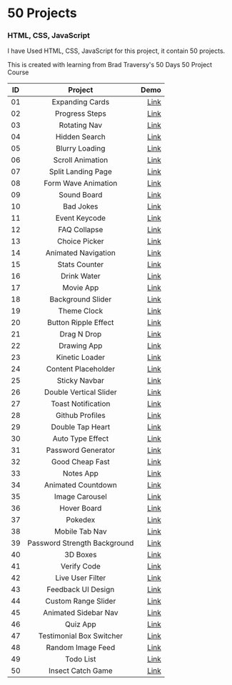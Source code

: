 # 50 Projects

### HTML, CSS, JavaScript

I have Used HTML, CSS, JavaScript for this project, it contain 50 projects.

This is created with learning from Brad Traversy's 50 Days 50 Project Course

| ID  |           Project            |                                                                               Demo |
| --- | :--------------------------: | ---------------------------------------------------------------------------------: |
| 01  |       Expanding Cards        |              [Link](https://rahul-3-real.github.io/50-projects/01-expanding-cards) |
| 02  |        Progress Steps        |               [Link](https://rahul-3-real.github.io/50-projects/02-progress-steps) |
| 03  |         Rotating Nav         |                 [Link](https://rahul-3-real.github.io/50-projects/03-rotating-nav) |
| 04  |        Hidden Search         |                [Link](https://rahul-3-real.github.io/50-projects/04-hidden-search) |
| 05  |        Blurry Loading        |               [Link](https://rahul-3-real.github.io/50-projects/05-blurry-loading) |
| 06  |       Scroll Animation       |             [Link](https://rahul-3-real.github.io/50-projects/06-scroll-animation) |
| 07  |      Split Landing Page      |           [Link](https://rahul-3-real.github.io/50-projects/07-split-landing-page) |
| 08  |     Form Wave Animation      |          [Link](https://rahul-3-real.github.io/50-projects/08-form-wave-animation) |
| 09  |         Sound Board          |                  [Link](https://rahul-3-real.github.io/50-projects/09-sound-board) |
| 10  |          Bad Jokes           |                    [Link](https://rahul-3-real.github.io/50-projects/10-bad-jokes) |
| 11  |        Event Keycode         |                [Link](https://rahul-3-real.github.io/50-projects/11-event-keycode) |
| 12  |         FAQ Collapse         |                 [Link](https://rahul-3-real.github.io/50-projects/12-faq-collapse) |
| 13  |        Choice Picker         |                [Link](https://rahul-3-real.github.io/50-projects/13-choice-picker) |
| 14  |     Animated Navigation      |          [Link](https://rahul-3-real.github.io/50-projects/14-animated-navigation) |
| 15  |        Stats Counter         |                [Link](https://rahul-3-real.github.io/50-projects/15-stats-counter) |
| 16  |         Drink Water          |                  [Link](https://rahul-3-real.github.io/50-projects/16-drink-water) |
| 17  |          Movie App           |                    [Link](https://rahul-3-real.github.io/50-projects/17-movie-app) |
| 18  |      Background Slider       |            [Link](https://rahul-3-real.github.io/50-projects/18-background-slider) |
| 19  |         Theme Clock          |                  [Link](https://rahul-3-real.github.io/50-projects/19-theme-clock) |
| 20  |     Button Ripple Effect     |         [Link](https://rahul-3-real.github.io/50-projects/20-button-ripple-effect) |
| 21  |         Drag N Drop          |                  [Link](https://rahul-3-real.github.io/50-projects/21-drag-n-drop) |
| 22  |         Drawing App          |                  [Link](https://rahul-3-real.github.io/50-projects/22-drawing-app) |
| 23  |        Kinetic Loader        |               [Link](https://rahul-3-real.github.io/50-projects/23-kinetic-loader) |
| 24  |     Content Placeholder      |          [Link](https://rahul-3-real.github.io/50-projects/24-content-placeholder) |
| 25  |        Sticky Navbar         |                [Link](https://rahul-3-real.github.io/50-projects/25-sticky-navbar) |
| 26  |    Double Vertical Slider    |       [Link](https://rahul-3-real.github.io/50-projects/26-double-vertical-slider) |
| 27  |      Toast Notification      |           [Link](https://rahul-3-real.github.io/50-projects/27-toast-notification) |
| 28  |       Github Profiles        |              [Link](https://rahul-3-real.github.io/50-projects/28-github-profiles) |
| 29  |       Double Tap Heart       |             [Link](https://rahul-3-real.github.io/50-projects/29-double-tap-heart) |
| 30  |       Auto Type Effect       |             [Link](https://rahul-3-real.github.io/50-projects/30-auto-type-effect) |
| 31  |      Password Generator      |           [Link](https://rahul-3-real.github.io/50-projects/31-password-generator) |
| 32  |       Good Cheap Fast        |              [Link](https://rahul-3-real.github.io/50-projects/32-good-cheap-fast) |
| 33  |          Notes App           |                    [Link](https://rahul-3-real.github.io/50-projects/33-notes-app) |
| 34  |      Animated Countdown      |           [Link](https://rahul-3-real.github.io/50-projects/34-animated-countdown) |
| 35  |        Image Carousel        |               [Link](https://rahul-3-real.github.io/50-projects/35-image-carousel) |
| 36  |         Hover Board          |                  [Link](https://rahul-3-real.github.io/50-projects/36-hover-board) |
| 37  |           Pokedex            |                      [Link](https://rahul-3-real.github.io/50-projects/37-pokedex) |
| 38  |        Mobile Tab Nav        |               [Link](https://rahul-3-real.github.io/50-projects/38-mobile-tab-nav) |
| 39  | Password Strength Background | [Link](https://rahul-3-real.github.io/50-projects/39-password-strength-background) |
| 40  |           3D Boxes           |                     [Link](https://rahul-3-real.github.io/50-projects/40-3d-boxes) |
| 41  |         Verify Code          |                  [Link](https://rahul-3-real.github.io/50-projects/41-verify-code) |
| 42  |       Live User Filter       |             [Link](https://rahul-3-real.github.io/50-projects/42-live-user-filter) |
| 43  |      Feedback UI Design      |           [Link](https://rahul-3-real.github.io/50-projects/43-feedback-ui-design) |
| 44  |     Custom Range Slider      |          [Link](https://rahul-3-real.github.io/50-projects/44-custom-range-slider) |
| 45  |     Animated Sidebar Nav     |             [Link](https://rahul-3-real.github.io/50-projects/45-animated-sidenav) |
| 46  |           Quiz App           |                     [Link](https://rahul-3-real.github.io/50-projects/46-quiz-app) |
| 47  |   Testimonial Box Switcher   |     [Link](https://rahul-3-real.github.io/50-projects/47-testimonial-box-switcher) |
| 48  |      Random Image Feed       |            [Link](https://rahul-3-real.github.io/50-projects/48-random-image-feed) |
| 49  |          Todo List           |                    [Link](https://rahul-3-real.github.io/50-projects/49-todo-list) |
| 50  |      Insect Catch Game       |            [Link](https://rahul-3-real.github.io/50-projects/50-insect-catch-game) |
